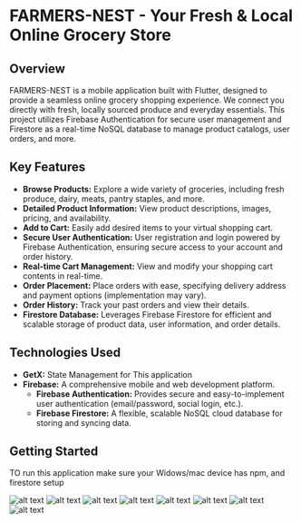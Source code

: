 # FARMERS-NEST - Your Fresh & Local Online Grocery Store

## Overview

FARMERS-NEST is a mobile application built with Flutter, designed to provide a seamless online grocery shopping experience. We connect you directly with fresh, locally sourced produce and everyday essentials. This project utilizes Firebase Authentication for secure user management and Firestore as a real-time NoSQL database to manage product catalogs, user orders, and more.

## Key Features

* **Browse Products:** Explore a wide variety of groceries, including fresh produce, dairy, meats, pantry staples, and more.
* **Detailed Product Information:** View product descriptions, images, pricing, and availability.
* **Add to Cart:** Easily add desired items to your virtual shopping cart.
* **Secure User Authentication:** User registration and login powered by Firebase Authentication, ensuring secure access to your account and order history.
* **Real-time Cart Management:** View and modify your shopping cart contents in real-time.
* **Order Placement:** Place orders with ease, specifying delivery address and payment options (implementation may vary).
* **Order History:** Track your past orders and view their details.
* **Firestore Database:** Leverages Firebase Firestore for efficient and scalable storage of product data, user information, and order details.

## Technologies Used

* **GetX:** State Management for This application
* **Firebase:** A comprehensive mobile and web development platform.
    * **Firebase Authentication:** Provides secure and easy-to-implement user authentication (email/password, social login, etc.).
    * **Firebase Firestore:** A flexible, scalable NoSQL cloud database for storing and syncing data.

## Getting Started

TO run this application make sure your Widows/mac device has npm, and firestore setup

![alt text](photo_2025-04-15_23-07-41.jpg) ![alt text](photo_2025-04-15_23-07-35.jpg) ![alt text](photo_2025-04-15_23-08-04-1.jpg) ![alt text](photo_2025-04-15_23-08-02.jpg) ![alt text](photo_2025-04-15_23-07-58.jpg) ![alt text](photo_2025-04-15_23-07-56.jpg) ![alt text](photo_2025-04-15_23-07-50.jpg) ![alt text](photo_2025-04-15_23-07-46.jpg)